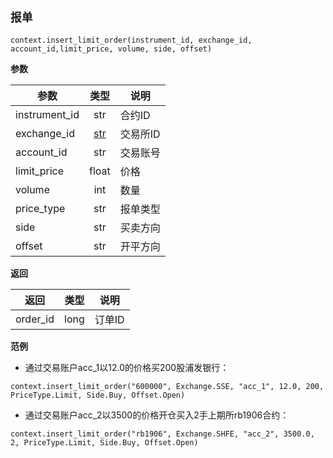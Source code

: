 ## `报单`<div id='insert_order'></div>

`context.insert_limit_order(instrument_id, exchange_id, account_id,limit_price, volume, side, offset)`

**参数**

| 参数          | 类型  | 说明     |
| ------------- | :---: | -------- |
| instrument_id |  str  | 合约ID   |
| exchange_id   |  [str](./constants/Exchange.md/#Exchange)| 交易所ID |
| account_id    |  str  | 交易账号 |
| limit_price   | float | 价格     |
| volume        |  int  | 数量     |
| price_type    |  str  | 报单类型 |
| side          |  str  | 买卖方向 |
| offset        |  str  | 开平方向 |

**返回**

|   返回   | 类型 |  说明  |
| :------: | ---- | :----: |
| order_id | long | 订单ID |

**范例**

- 通过交易账户acc_1以12.0的价格买200股浦发银行：

`context.insert_limit_order("600000", Exchange.SSE, "acc_1", 12.0, 200, PriceType.Limit, Side.Buy, Offset.Open)`

- 通过交易账户acc_2以3500的价格开仓买入2手上期所rb1906合约：

`context.insert_limit_order("rb1906", Exchange.SHFE, "acc_2", 3500.0, 2, PriceType.Limit, Side.Buy, Offset.Open)`
